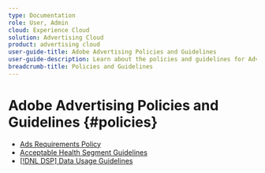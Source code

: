 ```yaml
---
type: Documentation
role: User, Admin
cloud: Experience Cloud
solution: Advertising Cloud
product: advertising cloud
user-guide-title: Adobe Advertising Policies and Guidelines
user-guide-description: Learn about the policies and guidelines for Advertising DSP and [!DNL Advertising Search].
breadcrumb-title: Policies and Guidelines
---
```


# Adobe Advertising Policies and Guidelines {#policies}

+ [Ads Requirements Policy](/help/policies/ad-requirements-policy.md)
+ [Acceptable Health Segment Guidelines](/help/policies/health-segment-guidelines.md)
+ [[!DNL DSP] Data Usage Guidelines](/help/policies/data-usage-guidelines.md)
